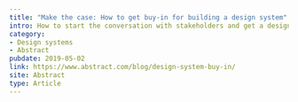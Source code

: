 ```yaml
---
title: "Make the case: How to get buy-in for building a design system"
intro: How to start the conversation with stakeholders and get a design system off the ground.
category:
- Design systems
- Abstract
pubdate: 2019-05-02
link: https://www.abstract.com/blog/design-system-buy-in/
site: Abstract
type: Article
---
```

